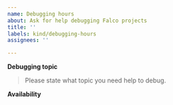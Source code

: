 ```yaml
---
name: Debugging hours
about: Ask for help debugging Falco projects
title: ''
labels: kind/debugging-hours
assignees: ''

---
```


<!--
Here's some tips for you:
Please read the README.md file to understand how the debugging hours take place.
You can also read further info into the DEBUGGING_HOURS.md file.
-->

**Debugging topic**

> Please state what topic you need help to debug.

**Availability**

<!--
Please state your availability slots (day, time, timezone) for the debugging session.
-->

